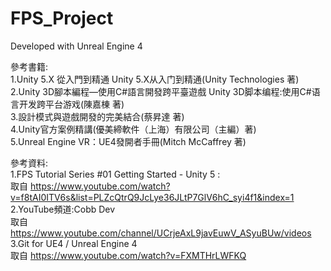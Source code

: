 # FPS_Project

Developed with Unreal Engine 4  
  
參考書籍:  
1.Unity 5.X 從入門到精通 Unity 5.X从入门到精通(Unity Technologies 著)  
2.Unity 3D腳本編程—使用C#語言開發跨平臺遊戲 Unity 3D脚本编程:使用C#语言开发跨平台游戏(陳嘉棟 著)  
3.設計模式與遊戲開發的完美結合(蔡昇達 著)  
4.Unity官方案例精講(優美締軟件（上海）有限公司（主編）著)  
5.Unreal Engine VR：UE4發開者手冊(Mitch McCaffrey 著)  
  
參考資料:  
1.FPS Tutorial Series #01 Getting Started - Unity 5 :  
  取自 https://www.youtube.com/watch?v=f8tAI0ITV6s&list=PLZcQtrQ9JcLye36JLtP7GlV6hC_syi4f1&index=1  
2.YouTube頻道:Cobb Dev  
  取自 https://www.youtube.com/channel/UCrjeAxL9javEuwV_ASyuBUw/videos  
3.Git for UE4 / Unreal Engine 4  
  取自 https://www.youtube.com/watch?v=FXMTHrLWFKQ  

